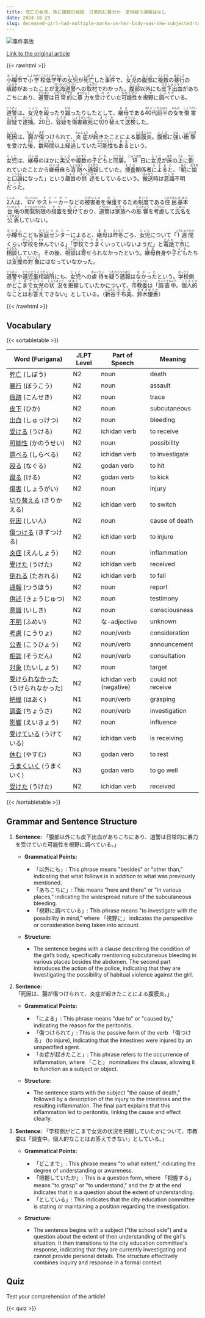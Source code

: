```yaml
---
title: 死亡の女児、体に複数の痕跡　日常的に暴力か　虐待疑う通報はなし
date: 2024-10-25
slug: deceased-girl-had-multiple-marks-on-her-body-was-she-subjected-to-violence-regularly-there-were-no-reports-suspecting-abuse
---
```


![事件事故](https://www.asahicom.jp/imgopt/img/ae817ffa2e/comm_L/AS20241021003959.jpg "事件事故")

[Link to the original article](https://asahi.com/articles/ASSBP3PHQSBPIIPE00SM.html?iref=pc_edu_top__n)

{{< rawhtml >}}
<p><ruby>小樽市<rt>おたるし</rt></ruby>で<ruby>小学校<rt>しょうがっこう</rt></ruby><ruby>低学年<rt>ていがくねん</rt></ruby>の<ruby>女児<rt>じょじ</rt></ruby>が<ruby>死亡<rt>しぼう</rt></ruby>した<ruby>事件<rt>じけん</rt></ruby>で、<ruby>女児<rt>じょじ</rt></ruby>の<ruby>腹部<rt>ふくぶ</rt></ruby>に<ruby>複数<rt>ふくすう</rt></ruby>の<ruby>暴行<rt>ぼうこう</rt></ruby>の<ruby>痕跡<rt>こんせき</rt></ruby>があったことが<ruby>北海道警<rt>ほっかいどうけい</rt></ruby>への<ruby>取材<rt>しゅざい</rt></ruby>でわかった。<ruby>腹部<rt>ふくぶ</rt></ruby>以外にも<ruby>皮下出血<rt>ひかしゅっけつ</rt></ruby>があちこちにあり、<ruby>道警<rt>どうけい</rt></ruby>は<ruby>日常的<rt>にちじょうてき</rt></ruby>に<ruby>暴力<rt>ぼうりょく</rt></ruby>を<ruby>受けて<rt>うけて</rt></ruby>いた<ruby>可能性<rt>かのうせい</rt></ruby>を<ruby>視野<rt>しや</rt></ruby>に<ruby>調べて<rt>しらべて</rt></ruby>いる。</p>

<p><ruby>道警<rt>どうけい</rt></ruby>は、<ruby>女児<rt>じょじ</rt></ruby>を<ruby>殴<rt>なぐ</rt></ruby>ったり<ruby>蹴<rt>ける</rt></ruby>ったりしたとして、<ruby>継母<rt>まま</rt></ruby>である<ruby>40代<rt>40だい</rt></ruby><ruby>前半<rt>ぜんはん</rt></ruby>の<ruby>女<rt>おんな</rt></ruby>を<ruby>傷害<rt>しょうがい</rt></ruby><ruby>容疑<rt>ようぎ</rt></ruby>で<ruby>逮捕<rt>たいほ</rt></ruby>。<ruby>20日<rt>にち</rt></ruby>、<ruby>容疑<rt>ようぎ</rt></ruby>を<ruby>傷害致死<rt>しょうがいちし</rt></ruby>に<ruby>切り替<rt>きりか</rt></ruby>えて<ruby>送検<rt>そうけん</rt></ruby>した。</p>

<p><ruby>死因<rt>しいん</rt></ruby>は、<ruby>腸<rt>ちょう</rt></ruby>が<ruby>傷<rt>きず</rt></ruby>つけられて、<ruby>炎症<rt>えんしょう</rt></ruby>が<ruby>起<rt>お</rt></ruby>きたことによる<ruby>腹膜炎<rt>ふくまくえん</rt></ruby>。<ruby>腹部<rt>ふくぶ</rt></ruby>に<ruby>強<rt>つよ</rt></ruby>い<ruby>衝撃<rt>しょうげき</rt></ruby>を<ruby>受<rt>う</rt></ruby>けた<ruby>後<rt>あと</rt></ruby>、<ruby>数<rt>すう</rt></ruby><ruby>時間<rt>じかん</rt></ruby>以上<ruby>経過<rt>けいか</rt></ruby>していた<ruby>可能性<rt>かのうせい</rt></ruby>も<ruby>ある<rt>ある</rt></ruby>という。</p>

<p><ruby>女児<rt>じょじ</rt></ruby>は、<ruby>継母<rt>けいぼ<rt></ruby>のほかに<ruby>実父<rt>じっぷ<rt></ruby>や<ruby>複数<rt>ふくすう</rt></ruby>の<ruby>子ども<rt>こども</rt></ruby>と<ruby>同居<rt>どうきょ</rt></ruby>。<ruby>18<rt>じゅうはち</rt></ruby>日に<ruby>女児<rt>じょじ</rt></ruby>が<ruby>床<rt>ゆか</rt></ruby>の<ruby>上<rt>うえ</rt></ruby>に<ruby>倒<rt>たお</rt></ruby>れていたことから<ruby>継母<rt>けいぼ</rt></ruby>自ら<ruby>消防<rt>しょうぼう</rt></ruby>へ<ruby>通報<rt>つうほう</rt></ruby>していた。<ruby>捜査<rt>そうさ</rt></ruby>関係者<ruby>によると<rt>によると</rt></ruby>、「<ruby>朝<rt>あさ</rt></ruby>に<ruby>娘<rt>むすめ</rt></ruby>と<ruby>口論<rt>こうろん</rt></ruby>になった」という<ruby>趣旨<rt>しゅし</rt></ruby>の<ruby>供述<rt>きょうじゅつ</rt></ruby>をしているという。<ruby>搬送<rt>はんそう</rt></ruby>時は<ruby>意識<rt>いしき</rt></ruby>不明<ruby>だった<rt>だった</rt></ruby>。</p>

<p><ruby>2<rt>に</rt></ruby><ruby>人<rt>にん</rt></ruby>は、<ruby>DV<rt>でぃーぶい</rt></ruby>や<ruby>ストーカー<rt>すとーかー</rt></ruby>などの<ruby>被害者<rt>ひがいしゃ</rt></ruby>を<ruby>保護<rt>ほご</rt></ruby>するため<ruby>制度<rt>せいど</rt></ruby>である<ruby>住民<rt>じゅうみん</rt></ruby><ruby>基本<rt>きほん</rt></ruby><ruby>台帳<rt>だいちょう</rt></ruby>の<ruby>閲覧<rt>えつらん</rt></ruby><ruby>制限<rt>せいげん</rt></ruby>の<ruby>措置<rt>そち</rt></ruby>を<ruby>受けて<rt>うけて</rt></ruby>おり、<ruby>道警<rt>どうけい</rt></ruby>は<ruby>家族<rt>かぞく</rt></ruby>への<ruby>影響<rt>えいきょう</rt></ruby>を<ruby>考慮<rt>こうりょ</rt></ruby>して<ruby>氏名<rt>しめい</rt></ruby>を<ruby>公表<rt>こうひょう</rt></ruby>していない。</p>

<p><ruby>小樽市<rt>おたるし</rt></ruby>こども<ruby>家庭<rt>かてい</rt></ruby><ruby>センター<rt>せんたー</rt></ruby>によると、<ruby>継母<rt>まま</rt></ruby>は<ruby>昨冬<rt>さくとう</rt></ruby>ごろ、<ruby>女児<rt>じょじ</rt></ruby>について「<ruby>1<rt>いち</rt></ruby><ruby>週間<rt>しゅうかん</rt></ruby>くらい<ruby>学校<rt>がっこう</rt></ruby>を<ruby>休<rt>やす</rt></ruby>んでいる」「<ruby>学校<rt>がっこう</rt></ruby>で<ruby>うまく<rt>うまく</rt></ruby>いっていないようだ」と<ruby>電話<rt>でんわ</rt></ruby>で<ruby>市<rt>し</rt></ruby>に<ruby>相談<rt>そうだん</rt></ruby>していた。その後、<ruby>相談<rt>そうだん</rt></ruby>は<ruby>寄<rt>よ</rt></ruby>せられなかったという。<ruby>継母<rt>まま</rt></ruby>自身や<ruby>子ども<rt>こども</rt></ruby>たちは<ruby>支援<rt>しえん</rt></ruby>の<ruby>対象<rt>たいしょう</rt></ruby>にはなっていなかった。</p>

<p><ruby>道警<rt>どうけい</rt></ruby>や<ruby>道<rt>どう</rt></ruby><ruby>児童相談所<rt>じどうそうだんしょ</rt></ruby>にも、<ruby>女児<rt>じょじ</rt></ruby>への<ruby>虐待<rt>ぎゃくたい</rt></ruby>を<ruby>疑う<rt>うたがう</rt></ruby><ruby>通報<rt>つうほう</rt></ruby>は<ruby>なかった<rt>なかった</rt></ruby>という。<ruby>学校<rt>がっこう</rt></ruby>側が<ruby>どこまで<rt>どこまで</rt></ruby><ruby>女児<rt>じょじ</rt></ruby>の<ruby>状況<rt>じょうきょう</rt></ruby>を<ruby>把握<rt>はあく</rt></ruby>していたかについて、<ruby>市<rt>し</rt></ruby><ruby>教委<rt>きょうい</rt></ruby>は「<ruby>調査中<rt>ちょうさちゅう</rt></ruby>。<ruby>個人的<rt>こじんてき</rt></ruby>な<ruby>こと<rt>こと</rt></ruby>は<ruby>お答え<rt>おこたえ</rt></ruby>できない」としている。（<ruby>新谷<rt>しんたに</rt></ruby><ruby>千布美<rt>ちふみ</rt></ruby>、<ruby>鈴木<rt>すずき</rt></ruby><ruby>優香<rt>ゆうか</rt></ruby>）</p>
{{< /rawhtml >}}

## Vocabulary


{{< sortabletable >}}

| Word (Furigana)         | JLPT Level | Part of Speech         | Meaning                          |
|-------------------------|------------|-------------------------|----------------------------------|
|[死亡](https://jisho.org/search/%E6%AD%BB%E4%BA%A1) (しぼう)| N2         | noun                    | death                            |
|[暴行](https://jisho.org/search/%E6%9A%B4%E8%A1%8C) (ぼうこう)| N2         | noun                    | assault                          |
|[痕跡](https://jisho.org/search/%E7%97%95%E8%B7%A1) (こんせき)| N2         | noun                    | trace                            |
|[皮下](https://jisho.org/search/%E7%9A%AE%E4%B8%8B) (ひか)| N2         | noun                    | subcutaneous                     |
|[出血](https://jisho.org/search/%E5%87%BA%E8%A1%80) (しゅっけつ)| N2         | noun                    | bleeding                         |
|[受ける](https://jisho.org/search/%E5%8F%97%E3%81%91%E3%82%8B) (うける)| N2         | ichidan verb            | to receive                       |
|[可能性](https://jisho.org/search/%E5%8F%AF%E8%83%BD%E6%80%A7) (かのうせい)| N2         | noun                    | possibility                      |
|[調べる](https://jisho.org/search/%E8%AA%BF%E3%81%B9%E3%82%8B) (しらべる)| N2         | ichidan verb            | to investigate                   |
|[殴る](https://jisho.org/search/%E6%AE%B4%E3%82%8B) (なぐる)| N2         | godan verb              | to hit                           |
|[蹴る](https://jisho.org/search/%E8%B9%B4%E3%82%8B) (ける)| N2         | godan verb              | to kick                          |
|[傷害](https://jisho.org/search/%E5%82%B7%E5%AE%B3) (しょうがい)| N2         | noun                    | injury                           |
|[切り替える](https://jisho.org/search/%E5%88%87%E3%82%8A%E6%9B%BF%E3%81%88%E3%82%8B) (きりかえる)| N2         | ichidan verb            | to switch                        |
|[死因](https://jisho.org/search/%E6%AD%BB%E5%9B%A0) (しいん)| N2         | noun                    | cause of death                   |
|[傷つける](https://jisho.org/search/%E5%82%B7%E3%81%A4%E3%81%91%E3%82%8B) (きずつける)| N2         | ichidan verb            | to injure                        |
|[炎症](https://jisho.org/search/%E7%82%8E%E7%97%87) (えんしょう)| N2         | noun                    | inflammation                     |
|[受けた](https://jisho.org/search/%E5%8F%97%E3%81%91%E3%81%9F) (うけた)| N2         | ichidan verb            | received                         |
|[倒れる](https://jisho.org/search/%E5%80%92%E3%82%8C%E3%82%8B) (たおれる)| N2         | ichidan verb            | to fall                          |
|[通報](https://jisho.org/search/%E9%80%9A%E5%A0%B1) (つうほう)| N2         | noun                    | report                           |
|[供述](https://jisho.org/search/%E4%BE%9B%E8%BF%B0) (きょうじゅつ)| N2         | noun                    | testimony                        |
|[意識](https://jisho.org/search/%E6%84%8F%E8%AD%98) (いしき)| N2         | noun                    | consciousness                    |
|[不明](https://jisho.org/search/%E4%B8%8D%E6%98%8E) (ふめい)| N2         | な-adjective            | unknown                          |
|[考慮](https://jisho.org/search/%E8%80%83%E6%85%AE) (こうりょ)| N2         | noun/verb               | consideration                    |
|[公表](https://jisho.org/search/%E5%85%AC%E8%A1%A8) (こうひょう)| N2         | noun/verb               | announcement                     |
|[相談](https://jisho.org/search/%E7%9B%B8%E8%AB%87) (そうだん)| N2         | noun/verb               | consultation                     |
|[対象](https://jisho.org/search/%E5%AF%BE%E8%B1%A1) (たいしょう)| N2         | noun                    | target                           |
|[受けられなかった](https://jisho.org/search/%E5%8F%97%E3%81%91%E3%82%89%E3%82%8C%E3%81%AA%E3%81%8B%E3%81%A3%E3%81%9F) (うけられなかった)| N2 | ichidan verb (negative) | could not receive                |
|[把握](https://jisho.org/search/%E6%8A%8A%E6%8F%A1) (はあく)| N1         | noun/verb               | grasping                         |
|[調査](https://jisho.org/search/%E8%AA%BF%E6%9F%BB) (ちょうさ)| N2         | noun/verb               | investigation                    |
|[影響](https://jisho.org/search/%E5%BD%B1%E9%9F%BF) (えいきょう)| N2         | noun                    | influence                        |
|[受けている](https://jisho.org/search/%E5%8F%97%E3%81%91%E3%81%A6%E3%81%84%E3%82%8B) (うけている)| N2         | ichidan verb            | is receiving                     |
|[休む](https://jisho.org/search/%E4%BC%91%E3%82%80) (やすむ)| N3         | godan verb              | to rest                          |
|[うまくいく](https://jisho.org/search/%E3%81%86%E3%81%BE%E3%81%8F%E3%81%84%E3%81%8F) (うまくいく)| N3         | godan verb              | to go well                       |
|[受けた](https://jisho.org/search/%E5%8F%97%E3%81%91%E3%81%9F) (うけた)| N2         | ichidan verb            | received                         |

{{< /sortabletable >}}


## Grammar and Sentence Structure

1. **Sentence:** 「腹部以外にも皮下出血があちこちにあり、道警は日常的に暴力を受けていた可能性を視野に調べている。」

   - **Grammatical Points:**
     - 「以外にも」: This phrase means "besides" or "other than," indicating that what follows is in addition to what was previously mentioned.
     - 「あちこちに」: This means "here and there" or "in various places," indicating the widespread nature of the subcutaneous bleeding.
     - 「視野に調べている」: This phrase means "to investigate with the possibility in mind," where 「視野に」 indicates the perspective or consideration being taken into account.

   - **Structure:**
     - The sentence begins with a clause describing the condition of the girl’s body, specifically mentioning subcutaneous bleeding in various places besides the abdomen. The second part introduces the action of the police, indicating that they are investigating the possibility of habitual violence against the girl.

2. **Sentence:** 「死因は、腸が傷つけられて、炎症が起きたことによる腹膜炎。」

   - **Grammatical Points:**
     - 「による」: This phrase means "due to" or "caused by," indicating the reason for the peritonitis.
     - 「傷つけられて」: This is the passive form of the verb 「傷つける」 (to injure), indicating that the intestines were injured by an unspecified agent.
     - 「炎症が起きたこと」: This phrase refers to the occurrence of inflammation, where 「こと」 nominalizes the clause, allowing it to function as a subject or object.

   - **Structure:**
     - The sentence starts with the subject "the cause of death," followed by a description of the injury to the intestines and the resulting inflammation. The final part explains that this inflammation led to peritonitis, linking the cause and effect clearly.

3. **Sentence:** 「学校側がどこまで女児の状況を把握していたかについて、市教委は「調査中。個人的なことはお答えできない」としている。」

   - **Grammatical Points:**
     - 「どこまで」: This phrase means "to what extent," indicating the degree of understanding or awareness.
     - 「把握していたか」: This is a question form, where 「把握する」 means "to grasp" or "to understand," and the か at the end indicates that it is a question about the extent of understanding.
     - 「としている」: This indicates that the city education committee is stating or maintaining a position regarding the investigation.

   - **Structure:**
     - The sentence begins with a subject ("the school side") and a question about the extent of their understanding of the girl's situation. It then transitions to the city education committee's response, indicating that they are currently investigating and cannot provide personal details. The structure effectively combines inquiry and response in a formal context.

## Quiz

Test your comprehension of the article!

{{< quiz >}}